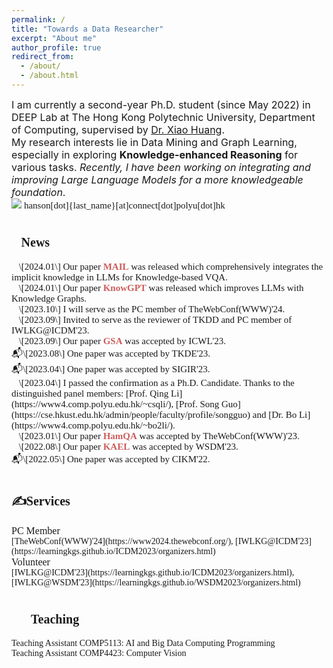 ```yaml
---
permalink: /
title: "Towards a Data Researcher"
excerpt: "About me"
author_profile: true
redirect_from: 
  - /about/
  - /about.html
---
```


<span style="font-size: 16px; font: bold">I am currently a second-year Ph.D. student (since May 2022) in DEEP Lab at The Hong Kong Polytechnic University, Department of Computing, supervised by [Dr. Xiao Huang](https://www4.comp.polyu.edu.hk/~xiaohuang/index.html "Redirecting to Dr.Huang's homepage").<br>
My research interests lie in Data Mining and Graph Learning, especially in exploring <b>Knowledge-enhanced Reasoning</b> for various tasks. <i>Recently, I have been working on integrating and improving Large Language Models for a more knowledgeable foundation</i>.</span><br>
![](https://img.shields.io/badge/Contact-Welcome-blue) 
<span style="font-family: Consolas; font-size: 15px; font:bold">hanson[dot]{last_name}[at]connect[dot]polyu[dot]hk</span>
<h1><span style="font-size: 20px; font-family: Consolas; font: bold">📰News</span></h1>
<span style="font-family: Consolas; font-size: 15px; font: bold">📜\[2024.01\] Our paper <b><span style="color: #CD5C5C">MAIL</span></b> was released which comprehensively integrates the implicit knowledge in LLMs for Knowledge-based VQA.</span><br>
<span style="font-family: Consolas; font-size: 15px; font: bold">📜\[2024.01\] Our paper <b><span style="color: #CD5C5C">KnowGPT</span></b> was released which improves LLMs with Knowledge Graphs.</span><br>
<span style="font-family: Consolas; font-size: 15px; font: bold">🔎\[2023.10\] I will serve as the PC member of TheWebConf(WWW)'24.</span><br>
<span style="font-family: Consolas; font-size: 15px; font: bold">🔎\[2023.09\] Invited to serve as the reviewer of TKDD and PC member of IWLKG@ICDM'23.</span><br>
<span style="font-family: Consolas; font-size: 15px; font: bold">📜\[2023.09\] Our paper <b><span style="color: #CD5C5C">GSA</span></b> was accepted by ICWL'23.</span><br>
<span style="font-family: Consolas; font-size: 15px; font: bold">📬\[2023.08\] One paper was accepted by TKDE'23. </span><br>
<span style="font-family: Consolas; font-size: 15px; font: bold">📬\[2023.04\] One paper was accepted by SIGIR'23.</span><br>
<span style="font-family: Consolas; font-size: 15px; font: bold">🚩\[2023.04\] I passed the confirmation as a Ph.D. Candidate. Thanks to the distinguished panel members: [Prof. Qing Li](https://www4.comp.polyu.edu.hk/~csqli/), [Prof. Song Guo](https://cse.hkust.edu.hk/admin/people/faculty/profile/songguo) and [Dr. Bo Li](https://www4.comp.polyu.edu.hk/~bo2li/). </span><br>
<span style="font-family: Consolas; font-size: 15px; font: bold">📜\[2023.01\] Our paper <b><span style="color: #CD5C5C">HamQA</span></b> was accepted by TheWebConf(WWW)'23.</span><br>
<span style="font-family: Consolas; font-size: 15px; font: bold">📜\[2022.08\] Our paper <b><span style="color: #CD5C5C">KAEL</span></b> was accepted by WSDM'23.</span><br>
<span style="font-family: Consolas; font-size: 15px; font: bold">📬\[2022.05\] One paper was accepted by CIKM'22.</span><br>
<h1><span style="font-size: 20px; font-family: Consolas; font: bold">✍Services</span></h1>
<span style="font-family: Consolas; font-size: 16px; font:bold">PC Member</span><br>
<span style="font-family: Consolas; font-size: 14px">[TheWebConf(WWW)'24](https://www2024.thewebconf.org/), [IWLKG@ICDM'23](https://learningkgs.github.io/ICDM2023/organizers.html)</span><br>
<span style="font-family: Consolas; font-size: 16px; font:bold">Volunteer</span><br>
<span style="font-family: Consolas; font-size: 14px">[IWLKG@ICDM'23](https://learningkgs.github.io/ICDM2023/organizers.html), [IWLKG@WSDM'23](https://learningkgs.github.io/WSDM2023/organizers.html)</span><br>
<h1><span style="font-size: 20px; font-family: Consolas; font: bold">🧑‍🏫Teaching</span></h1>
<span style="font-family: Consolas; font-size: 14px">Teaching Assistant COMP5113: AI and Big Data Computing Programming</span><br>
<span style="font-family: Consolas; font-size: 14px">Teaching Assistant COMP4423: Computer Vision</span><br>



